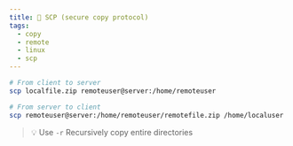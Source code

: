 ```yaml
---
title: 📃 SCP (secure copy protocol)
tags:
  - copy
  - remote
  - linux
  - scp
---
```


```bash
# From client to server
scp localfile.zip remoteuser@server:/home/remoteuser

# From server to client
scp remoteuser@server:/home/remoteuser/remotefile.zip /home/localuser
```

> 💡 Use `-r` Recursively copy entire directories
